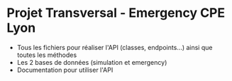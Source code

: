 # Projet Transversal - Emergency CPE Lyon

  - Tous les fichiers pour réaliser l'API (classes, endpoints...) ainsi que toutes les méthodes
  - Les 2 bases de données (simulation et emergency)
  - Documentation pour utiliser l'API



